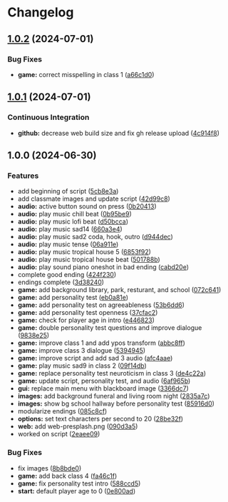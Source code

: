 # Changelog

## [1.0.2](https://github.com/remarkablegames/psych-101/compare/v1.0.1...v1.0.2) (2024-07-01)


### Bug Fixes

* **game:** correct misspelling in class 1 ([a66c1d0](https://github.com/remarkablegames/psych-101/commit/a66c1d07587f03ed2454b1065a41e77fc172ae96))

## [1.0.1](https://github.com/remarkablegames/psych-101/compare/v1.0.0...v1.0.1) (2024-07-01)


### Continuous Integration

* **github:** decrease web build size and fix gh release upload ([4c914f8](https://github.com/remarkablegames/psych-101/commit/4c914f8eba2f7dd0ce3aef59325938669c2af2d8))

## 1.0.0 (2024-06-30)

### Features

- add beginning of script ([5cb8e3a](https://github.com/remarkablegames/psych-101/commit/5cb8e3a7dcc14aaa96da4e86c89453d88b1cef3e))
- add classmate images and update script ([42d99c8](https://github.com/remarkablegames/psych-101/commit/42d99c88d549bd1df8e4d645aea9c5848d1d0f46))
- **audio:** active button sound on press ([0b20413](https://github.com/remarkablegames/psych-101/commit/0b204137507035c596eafcf5c2d1e8a7c9fd72e9))
- **audio:** play music chill beat ([0b95be9](https://github.com/remarkablegames/psych-101/commit/0b95be97491916ebece003ec5524fb398f035cda))
- **audio:** play music lofi beat ([d50bcca](https://github.com/remarkablegames/psych-101/commit/d50bcca2f3642690ca1e328869a9611845d56071))
- **audio:** play music sad14 ([660a3e4](https://github.com/remarkablegames/psych-101/commit/660a3e480e6f40b462a978e2eb41be2925ddc919))
- **audio:** play music sad2 coda, hook, outro ([d944dec](https://github.com/remarkablegames/psych-101/commit/d944decf72430f4f06ced44955e7273aa8ca364d))
- **audio:** play music tense ([06a911e](https://github.com/remarkablegames/psych-101/commit/06a911ee729446d63de9841eb4ffb6743a7b93d6))
- **audio:** play music tropical house 5 ([6853f92](https://github.com/remarkablegames/psych-101/commit/6853f928cf4ef6199bdda1a5bd165ba8094cd35e))
- **audio:** play music tropical house beat ([501788b](https://github.com/remarkablegames/psych-101/commit/501788bd4c27e0e8f13104edf601ec26162b9f69))
- **audio:** play sound piano oneshot in bad ending ([cabd20e](https://github.com/remarkablegames/psych-101/commit/cabd20e6d8c9013a6127be160797415f6ce04f28))
- complete good ending ([424f230](https://github.com/remarkablegames/psych-101/commit/424f230b9ea585c06a54306b6ed58230cbb60418))
- endings complete ([3d38240](https://github.com/remarkablegames/psych-101/commit/3d382403bcfd46f359574d0a316dcef875a71be8))
- **game:** add background library, park, resturant, and school ([072c641](https://github.com/remarkablegames/psych-101/commit/072c6417f2c90b75b879f40a87ef29c8a4afb4df))
- **game:** add personality test ([eb0a81e](https://github.com/remarkablegames/psych-101/commit/eb0a81e7054eea18b0d1abd4edeeb98b3fc94520))
- **game:** add personality test on agreeableness ([53b6dd6](https://github.com/remarkablegames/psych-101/commit/53b6dd6e8e9e37fbeeb8aae172f312508b2463db))
- **game:** add personality test openness ([37cfac2](https://github.com/remarkablegames/psych-101/commit/37cfac2a25d194c45d47fd198e80a1a11d1365a5))
- **game:** check for player age in intro ([e446823](https://github.com/remarkablegames/psych-101/commit/e446823018425f284c2d43bbf81d4d655d0f38c4))
- **game:** double personality test questions and improve dialogue ([9838e25](https://github.com/remarkablegames/psych-101/commit/9838e252f00b35ce316e0abca5a6a47848f81423))
- **game:** improve class 1 and add ypos transform ([abbc8ff](https://github.com/remarkablegames/psych-101/commit/abbc8ffabcdf5746c15a48ae4eb132ae1d4eb0e4))
- **game:** improve class 3 dialogue ([5394945](https://github.com/remarkablegames/psych-101/commit/5394945aa7ea5d7840ddd4150cc4bd3b429c84ff))
- **game:** improve script and add sad 3 audio ([afc4aae](https://github.com/remarkablegames/psych-101/commit/afc4aaed716d1a4474c48523e79f6d4c8cad76aa))
- **game:** play music sad9 in class 2 ([09f14db](https://github.com/remarkablegames/psych-101/commit/09f14dbd6d5d6b5661e367867348f1c5fa419921))
- **game:** replace personality test neuroticism in class 3 ([de4c22a](https://github.com/remarkablegames/psych-101/commit/de4c22a3d2bd5777dd995e691353f0b42330554b))
- **game:** update script, personality test, and audio ([6af965b](https://github.com/remarkablegames/psych-101/commit/6af965b6ce144133904ddd3ed0550831b1875116))
- **gui:** replace main menu with blackboard image ([3366dc7](https://github.com/remarkablegames/psych-101/commit/3366dc7021fd3835b9cc6e9ae50c6f26bf29075d))
- **images:** add background funeral and living room night ([2835a7c](https://github.com/remarkablegames/psych-101/commit/2835a7cc4e41478add570a2cdfb88633e589fcd5))
- **images:** show bg school hallway before personality test ([85916d0](https://github.com/remarkablegames/psych-101/commit/85916d0492fd2ec6603e12598f8ba49c9a389a02))
- modularize endings ([085c8cf](https://github.com/remarkablegames/psych-101/commit/085c8cfd96d1ea72d3b4aede73472d0d79ed575a))
- **options:** set text characters per second to 20 ([28be32f](https://github.com/remarkablegames/psych-101/commit/28be32fee655621acccd18513423a0e6265b3aee))
- **web:** add web-presplash.png ([090d3a5](https://github.com/remarkablegames/psych-101/commit/090d3a5c594209f6f8a50800d1e730aac1dc8ac6))
- worked on script ([2eaee09](https://github.com/remarkablegames/psych-101/commit/2eaee09a66c65aca2ad2995464a8efd26aaf131d))

### Bug Fixes

- fix images ([8b8bde0](https://github.com/remarkablegames/psych-101/commit/8b8bde0171ee8d2186e3ee0481822e94e757d971))
- **game:** add back class 4 ([fa46c1f](https://github.com/remarkablegames/psych-101/commit/fa46c1fb4e2b89f5fdf200544457f2967791d640))
- **game:** fix personality test intro ([588ccd5](https://github.com/remarkablegames/psych-101/commit/588ccd5333be19238bd469e6188b21eb94e5e5ed))
- **start:** default player age to 0 ([0e800ad](https://github.com/remarkablegames/psych-101/commit/0e800adb8529107f6f04e99667bd79c41ea7afbb))
